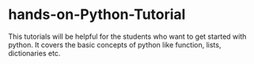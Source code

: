 # hands-on-Python-Tutorial
This tutorials will be helpful for the students who want to get started with python. It covers the basic concepts of python like function, lists, dictionaries etc.
